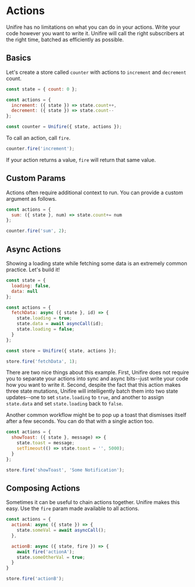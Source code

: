 # Actions

Unifire has no limitations on what you can do in your actions. Write your code however you want to write it. Unifire will call the right subscribers at the right time, batched as efficiently as possible.

## Basics

Let's create a store called `counter` with actions to `increment` and `decrement` count.

```js
const state = { count: 0 };

const actions = {
  increment: ({ state }) => state.count++,
  decrement: ({ state }) => state.count--
};

const counter = Unifire({ state, actions });
```

To call an action, call `fire`.

```js
counter.fire('increment');
```

If your action returns a value, `fire` will return that same value.

## Custom Params

Actions often require additional context to run. You can provide a custom argument as follows.

```js
const actions = {
  sum: ({ state }, num) => state.count+= num
};

counter.fire('sum', 2);
```

## Async Actions

Showing a loading state while fetching some data is an extremely common practice. Let's build it!

```js
const state = {
  loading: false,
  data: null
};

const actions = {
  fetchData: async ({ state }, id) => {
    state.loading = true;
    state.data = await asyncCall(id);
    state.loading = false;
  }
};

const store = Unifire({ state, actions });

store.fire('fetchData', 1);
```

There are two nice things about this example. First, Unifire does not require you to separate your actions into sync and async bits--just write your code how you want to write it. Second, despite the fact that this action makes three state mutations, Unifire will intelligently batch them into two state updates--one to set `state.loading` to `true`, and another to assign `state.data` and set `state.loading` back to `false`.

Another common workflow might be to pop up a toast that dismisses itself after a few seconds. You can do that with a single action too.

```js
const actions = {
  showToast: ({ state }, message) => {
    state.toast = message;
    setTimeout(() => state.toast = '', 5000);
  }
};

store.fire('showToast', 'Some Notification');
```

## Composing Actions

Sometimes it can be useful to chain actions together. Unifire makes this easy. Use the `fire` param made available to all actions.

```js
const actions = {
  actionA: async ({ state }) => {
    state.someVal = await asyncCall();
  },

  actionB: async ({ state, fire }) => {
    await fire('actionA');
    state.someOtherVal = true;
  }
}

store.fire('actionB');
```
